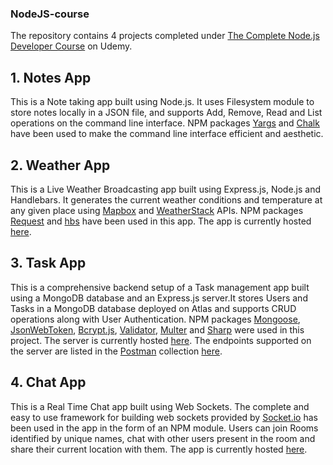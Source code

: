 ### NodeJS-course
The repository contains 4 projects completed under [The Complete Node.js Developer Course](https://www.udemy.com/course/the-complete-nodejs-developer-course-2/) on Udemy.

## 1. Notes App
This is a Note taking app built using Node.js. It uses Filesystem module to store notes locally in a JSON file, and supports Add, Remove, Read and List operations on the command line interface. NPM packages [Yargs](https://www.npmjs.com/package/yargs) and [Chalk](https://www.npmjs.com/package/chalk) have been used to make the command line interface efficient and aesthetic.

## 2. Weather App
This is a Live Weather Broadcasting app built using Express.js, Node.js and Handlebars. It generates the current weather conditions and temperature at any given place using [Mapbox](https://www.mapbox.com) and [WeatherStack](https://www.weatherstack.com) APIs. NPM packages [Request](https://www.npmjs.com/package/request) and [hbs](https://www.npmjs.com/package/hbs) have been used in this app. The app is currently hosted [here](https://kanungo-weather-app.herokuapp.com/).

## 3. Task App
This is a comprehensive backend setup of a Task management app built using a MongoDB database and an Express.js server.It stores Users and Tasks in a MongoDB database deployed on Atlas and supports CRUD operations along with User Authentication. NPM packages [Mongoose](https://www.npmjs.com/package/mongoose), [JsonWebToken](https://www.npmjs.com/package/jsonwebtoken), [Bcrypt.js](https://www.npmjs.com/package/bcryptjs), [Validator](https://www.npmjs.com/package/validator), [Multer](https://www.npmjs.com/package/multer) and [Sharp](https://www.npmjs.com/package/sharp) were used in this project. The server is currently hosted [here](https://kanungo-task-app.herokuapp.com/). The endpoints supported on the server are listed in the [Postman](https://www.postman.com/) collection [here](https://www.getpostman.com/collections/0ecc8d099ba03168df9d).

## 4. Chat App
This is a Real Time Chat app built using Web Sockets. The complete and easy to use framework for building web sockets provided by [Socket.io](https://socket.io/) has been used in the app in the form of an NPM module. Users can join Rooms identified by unique names, chat with other users present in the room and share their current location with them. The app is currently hosted [here](https://kanungo-chat-app.herokuapp.com/). 